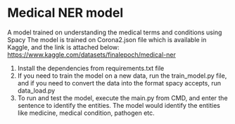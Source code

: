 # Medical NER model

A model trained on understanding the medical terms and conditions using Spacy
The model is trained on Corona2.json file which is available in Kaggle, and the link is attached below:
https://www.kaggle.com/datasets/finalepoch/medical-ner

1. Install the dependencies from requirements.txt file
2. If you need to train the model on a new data, run the train_model.py file, and if you need to convert the data into the format spacy accepts, run data_load.py
3. To run and test the model, execute the main.py from CMD, and enter the sentence to identify the entities. The model would identify the entities like medicine, medical condition, pathogen etc.

